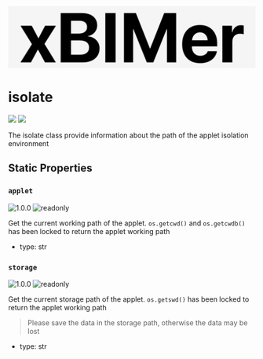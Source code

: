 <p align='center'>
<img src='../../_images/logo.png' width='512px'/>
</p>

# isolate

<p align='left'>
<img src='https://img.shields.io/badge/type-class-green' />
<img src='https://img.shields.io/badge/since-1.0.0-green' />
</p>

The isolate class provide information about the path of the applet isolation environment

## Static Properties

### `applet`

![1.0.0](https://img.shields.io/badge/since-1.0.0-green)
![readonly](https://img.shields.io/badge/readonly-true-green)

Get the current working path of the applet. `os.getcwd()` and `os.getcwdb()` has been locked to return the applet working path

- type: str

### `storage`

![1.0.0](https://img.shields.io/badge/since-1.0.0-green)
![readonly](https://img.shields.io/badge/readonly-true-green)

Get the current storage path of the applet. `os.getswd()` has been locked to return the applet working path

> Please save the data in the storage path, otherwise the data may be lost

- type: str

